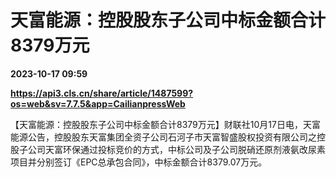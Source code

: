 # 天富能源：控股股东子公司中标金额合计8379万元

**2023-10-17 09:59**

**https://api3.cls.cn/share/article/1487599?os=web&sv=7.7.5&app=CailianpressWeb**

【天富能源：控股股东子公司中标金额合计8379万元】财联社10月17日电，天富能源公告，控股股东天富集团全资子公司石河子市天富智盛股权投资有限公司之控股子公司天富环保通过投标竞价的方式，中标公司及子公司脱硝还原剂液氨改尿素项目并分别签订《EPC总承包合同》，中标金额合计8379.07万元。